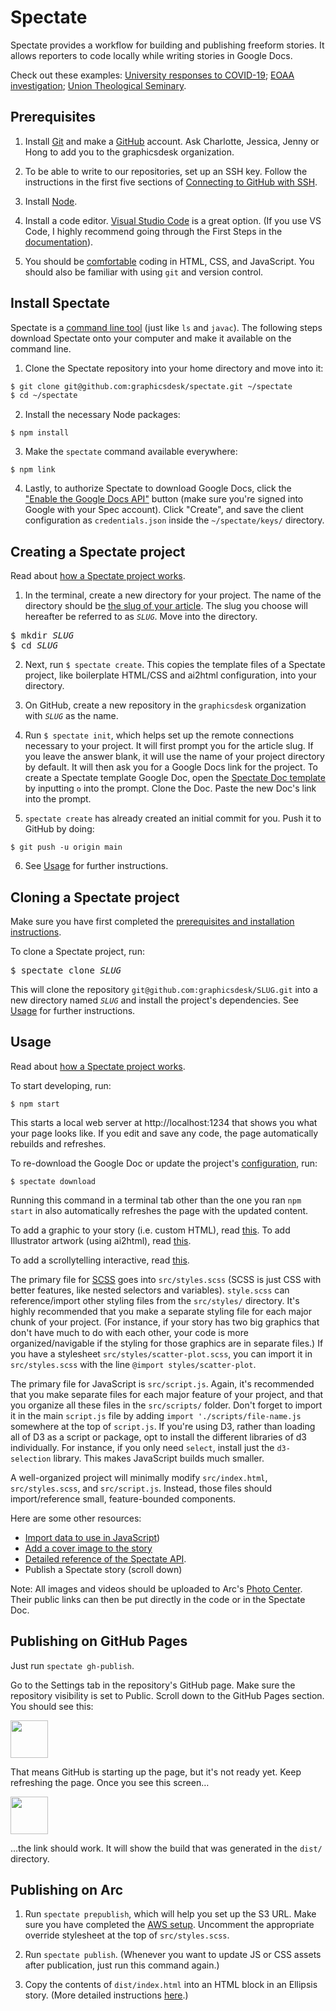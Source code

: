 # Spectate

Spectate provides a workflow for building and publishing freeform stories. It allows reporters to code locally while writing stories in Google Docs.

Check out these examples: [University responses to COVID-19](https://www.columbiaspectator.com/news/2020/04/13/the-us-and-ivy-league-schools-were-late-to-respond-to-covid-19-data-shows-international-universities-did-better/); [EOAA investigation](https://www.columbiaspectator.com/eye-lead/2019/11/15/students-and-faculty-say-gender-based-harassment-and-discrimination-at-columbia-is-systemic-why-are-they-turning-away-from-the-system-built-to-address-it/); [Union Theological Seminary](https://github.com/graphicsdesk/uts).

## Prerequisites

1. Install [Git](https://git-scm.com/book/en/v2/Getting-Started-Installing-Git) and make a [GitHub](https://github.com) account. Ask Charlotte, Jessica, Jenny or Hong to add you to the graphicsdesk organization.

2. To be able to write to our repositories, set up an SSH key. Follow the instructions in the first five sections of [Connecting to GitHub with SSH](https://help.github.com/en/articles/connecting-to-github-with-ssh).

3. Install [Node](https://nodejs.org/en/).

4. Install a code editor. [Visual Studio Code](https://code.visualstudio.com) is a great option. (If you use VS Code, I highly recommend going through the First Steps in the [documentation](https://code.visualstudio.com/docs)).

5. You should be [comfortable](https://docs.google.com/document/d/1qC8zC7lfk4TyNe2XIGwAVOa-oVDxmbnvwOGkqkguaZA/edit#) coding in HTML, CSS, and JavaScript. You should also be familiar with using `git` and version control.

## Install Spectate

Spectate is a [command line tool](https://vgkits.org/blog/what-is-a-terminal) (just like `ls` and `javac`). The following steps download Spectate onto your computer and make it available on the command line.

1. Clone the Spectate repository into your home directory and move into it:

```sh
$ git clone git@github.com:graphicsdesk/spectate.git ~/spectate
$ cd ~/spectate
```

2. Install the necessary Node packages:

```
$ npm install
```

3. Make the `spectate` command available everywhere:

```
$ npm link
```

4. Lastly, to authorize Spectate to download Google Docs, click the ["Enable the Google Docs API"](https://developers.google.com/docs/api/quickstart/nodejs) button (make sure you're signed into Google with your Spec account). Click "Create", and save the client configuration as `credentials.json` inside the `~/spectate/keys/` directory.

## Creating a Spectate project

Read about [how a Spectate project works](https://github.com/graphicsdesk/spectate/wiki/How-a-Spectate-project-works).

1. In the terminal, create a new directory for your project. The name of the directory should be [the slug of your article]((https://github.com/graphicsdesk/spectate/wiki/API-Documentation#slug)). The slug you choose will hereafter be referred to as _`SLUG`_. Move into the directory.

<pre>
$ mkdir <var>SLUG</var>
$ cd <var>SLUG</var>
</pre>

2. Next, run `$ spectate create`. This copies the template files of a Spectate project, like boilerplate HTML/CSS and ai2html configuration, into your directory.

3. On GitHub, create a new repository in the `graphicsdesk` organization with _`SLUG`_ as the name.

4. Run `$ spectate init`, which helps set up the remote connections necessary to your project. It will first prompt you for the article slug. If you leave the answer blank, it will use the name of your project directory by default. It will then ask you for a Google Docs link for the project. To create a Spectate template Google Doc, open the [Spectate Doc template](https://docs.google.com/document/d/1JV2fVhKWMo1MHIJqL3oq10mRSOrWPO_iRnRkmD92N5g/edit) by inputting `o` into the prompt. Clone the Doc. Paste the new Doc's link into the prompt.

5. `spectate create` has already created an initial commit for you. Push it to GitHub by doing:

```
$ git push -u origin main
```

6. See [Usage](#usage) for further instructions.

## Cloning a Spectate project

Make sure you have first completed the [prerequisites and installation instructions](#prerequisites).

To clone a Spectate project, run:

<pre>
$ spectate clone <var>SLUG</var>
</pre>

This will clone the repository `git@github.com:graphicsdesk/SLUG.git` into a new directory named _`SLUG`_ and install the project's dependencies. See [Usage](#usage) for further instructions.

## Usage

Read about [how a Spectate project works](https://github.com/graphicsdesk/spectate/wiki/How-a-Spectate-project-works).

To start developing, run:
```
$ npm start
```
This starts a local web server at http://localhost:1234 that shows you what your page looks like. If you edit and save any code, the page automatically rebuilds and refreshes.

To re-download the Google Doc or update the project's [configuration](https://github.com/graphicsdesk/spectate/wiki/API-Documentation#spectate-config), run:
```
$ spectate download
```
Running this command in a terminal tab other than the one you ran `npm start` in also automatically refreshes the page with the updated content.

To add a graphic to your story (i.e. custom HTML), read [this](https://github.com/graphicsdesk/spectate/wiki/Adding-a-Graphic). To add Illustrator artwork (using ai2html), read [this](https://github.com/graphicsdesk/spectate/wiki/Illustrator-and-ai2html).

To add a scrollytelling interactive, read [this](https://github.com/graphicsdesk/spectate/wiki/Scrollytelling).

The primary file for [SCSS](https://sass-lang.com/) goes into `src/styles.scss` (SCSS is just CSS with better features, like nested selectors and variables). `style.scss` can reference/import other styling files from the `src/styles/` directory. It's highly recommended that you make a separate styling file for each major chunk of your project. (For instance, if your story has two big graphics that don't have much to do with each other, your code is more organized/navigable if the styling for those graphics are in separate files.) If you have a stylesheet `src/styles/scatter-plot.scss`, you can import it in `src/styles.scss` with the line `@import styles/scatter-plot`.

The primary file for JavaScript is `src/script.js`. Again, it's recommended that you make separate files for each major feature of your project, and that you organize all these files in the `src/scripts/` folder. Don't forget to import it in the main `script.js` file by adding `import './scripts/file-name.js` somewhere at the top of `script.js`. If you're using D3, rather than loading all of D3 as a script or package, opt to install the different libraries of d3 individually. For instance, if you only need `select`, install just the `d3-selection` library. This makes JavaScript builds much smaller.

A well-organized project will minimally modify `src/index.html`, `src/styles.scss`, and `src/script.js`. Instead, those files should import/reference small, feature-bounded components.

Here are some other resources:
* [Import data to use in JavaScript](https://github.com/graphicsdesk/spectate/wiki/Importing-data))
* [Add a cover image to the story](https://github.com/graphicsdesk/spectate/wiki/Add-a-cover)
* [Detailed reference of the Spectate API](https://github.com/graphicsdesk/spectate/wiki/API-Documentation).
* Publish a Spectate story (scroll down)

Note: All images and videos should be uploaded to Arc's [Photo Center](https://spectator.arcpublishing.com/photo/). Their public links can then be put directly in the code or in the Spectate Doc.

## Publishing on GitHub Pages

Just run `spectate gh-publish`.

Go to the Settings tab in the repository's GitHub page. Make sure the repository visibility is set to Public. Scroll down to the GitHub Pages section. You should see this:

<img height="60px" src="https://i.imgur.com/PUywcxK.png" />

That means GitHub is starting up the page, but it's not ready yet. Keep refreshing the page. Once you see this screen…

<img height="60px" src="https://i.imgur.com/YCMCrzu.png" />

…the link should work. It will show the build that was generated in the `dist/` directory.

## Publishing on Arc

1. Run `spectate prepublish`, which will help you set up the S3 URL. Make sure you have completed the [AWS setup](https://github.com/graphicsdesk/spectate/wiki/API-Documentation#aws-setup). Uncomment the appropriate override stylesheet at the top of `src/styles.scss`.

2. Run `spectate publish`. (Whenever you want to update JS or CSS assets after publication, just run this command again.)

3. Copy the contents of `dist/index.html` into an HTML block in an Ellipsis story. (More detailed instructions [here](https://github.com/graphicsdesk/spectate/wiki/Putting-a-Spectate-project-on-Arc).)
